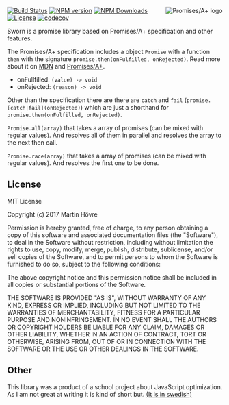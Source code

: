 <a href="https://promisesaplus.com/"><img src="https://promisesaplus.com/assets/logo-small.png" alt="Promises/A+ logo" title="Promises/A+ 1.1 compliant" align="right"></a>

[![Build Status][img-travis]][url-travis]
[![NPM version][img-npm]][url-npm]
[![NPM Downloads][img-downloads]][url-downloads]
[![License][img-license]][url-license]
[![codecov][img-cc]][url-cc]

Sworn is a promise library based on Promises/A+ specification and other features.

The Promises/A+ specification includes a object `Promise` with a function `then` with the signature 
`promise.then(onFulfilled, onRejected)`. Read more about it on [MDN][mdn-promise-then] and [Promises/A+](https://promisesaplus.com/).
- onFullfilled: `(value) -> void`
- onRejected: `(reason) -> void`

Other than the specification there are there are `catch` and `fail` (`promise.[catch|fail](onRejected)`) which are just a shorthand 
for `promise.then(onFulfilled, onRejected)`.

`Promise.all(array)` that takes a array of promises (can be mixed with regular values). And resolves all of them in parallel and 
resolves the array to the next then call.

`Promise.race(array)` that takes a array of promises (can be mixed with regular values). And resolves the first one to be done.

## License
MIT License

Copyright (c) 2017 Martin Hövre

Permission is hereby granted, free of charge, to any person obtaining a copy
of this software and associated documentation files (the "Software"), to deal
in the Software without restriction, including without limitation the rights
to use, copy, modify, merge, publish, distribute, sublicense, and/or sell
copies of the Software, and to permit persons to whom the Software is
furnished to do so, subject to the following conditions:

The above copyright notice and this permission notice shall be included in all
copies or substantial portions of the Software.

THE SOFTWARE IS PROVIDED "AS IS", WITHOUT WARRANTY OF ANY KIND, EXPRESS OR
IMPLIED, INCLUDING BUT NOT LIMITED TO THE WARRANTIES OF MERCHANTABILITY,
FITNESS FOR A PARTICULAR PURPOSE AND NONINFRINGEMENT. IN NO EVENT SHALL THE
AUTHORS OR COPYRIGHT HOLDERS BE LIABLE FOR ANY CLAIM, DAMAGES OR OTHER
LIABILITY, WHETHER IN AN ACTION OF CONTRACT, TORT OR OTHERWISE, ARISING FROM,
OUT OF OR IN CONNECTION WITH THE SOFTWARE OR THE USE OR OTHER DEALINGS IN THE
SOFTWARE.

## Other
This library was a product of a school project about JavaScript optimization. As I am not great at writing it is kind of short but.
[(It is in swedish)](https://drive.google.com/open?id=0Bzjhs6Omp_jrZzBpNEtOWFlFNzg)


[url-travis]: https://travis-ci.org/ocpu/sworn
[url-npm]: https://npmjs.org/package/sworn
[url-license]: license.md
[url-downloads]: https://npmjs.org/package/sworn
[url-cc]: https://codecov.io/gh/ocpu/sworn

[img-travis]: https://img.shields.io/travis/ocpu/sworn.svg?style=flat-square
[img-npm]: https://img.shields.io/npm/v/sworn.svg?style=flat-square
[img-license]: https://img.shields.io/npm/l/sworn.svg?style=flat-square
[img-downloads]: https://img.shields.io/npm/dm/sworn.svg?style=flat-square
[img-cc]: https://img.shields.io/codecov/c/github/ocpu/sworn/master.svg?style=flat-square

[mdn-promise-then]: https://developer.mozilla.org/en-US/docs/Web/JavaScript/Reference/Global_Objects/Promise/then